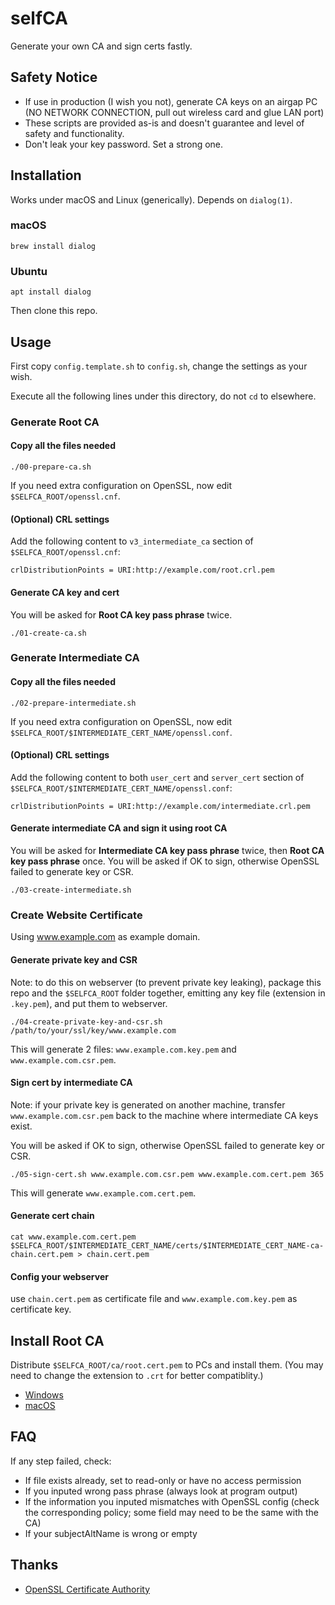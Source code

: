 # selfCA

Generate your own CA and sign certs fastly.

## Safety Notice

 * If use in production (I wish you not), generate CA keys on an airgap PC (NO NETWORK CONNECTION, pull out wireless card and glue LAN port)
 * These scripts are provided as-is and doesn't guarantee and level of safety and functionality.
 * Don't leak your key password. Set a strong one.

## Installation
Works under macOS and Linux (generically). Depends on `dialog(1)`.

### macOS
```shell
brew install dialog
```

### Ubuntu
```shell
apt install dialog
```

Then clone this repo.

## Usage

First copy `config.template.sh` to `config.sh`, change the settings as your wish.

Execute all the following lines under this directory, do not `cd` to elsewhere.

### Generate Root CA
#### Copy all the files needed
```shell
./00-prepare-ca.sh
```
If you need extra configuration on OpenSSL, now edit `$SELFCA_ROOT/openssl.cnf`.

#### (Optional) CRL settings
Add the following content to `v3_intermediate_ca` section of `$SELFCA_ROOT/openssl.cnf`:
```
crlDistributionPoints = URI:http://example.com/root.crl.pem
```

#### Generate CA key and cert
You will be asked for **Root CA key pass phrase** twice.
```shell
./01-create-ca.sh
```

### Generate Intermediate CA
#### Copy all the files needed
```shell
./02-prepare-intermediate.sh
```
If you need extra configuration on OpenSSL, now edit `$SELFCA_ROOT/$INTERMEDIATE_CERT_NAME/openssl.conf`.

#### (Optional) CRL settings
Add the following content to both `user_cert` and `server_cert` section of `$SELFCA_ROOT/$INTERMEDIATE_CERT_NAME/openssl.conf`:
```
crlDistributionPoints = URI:http://example.com/intermediate.crl.pem
```

#### Generate intermediate CA and sign it using root CA
You will be asked for **Intermediate CA key pass phrase** twice, then **Root CA key pass phrase** once. You will be asked if OK to sign, otherwise OpenSSL failed to generate key or CSR.
```shell
./03-create-intermediate.sh
```

### Create Website Certificate
Using www.example.com as example domain.

#### Generate private key and CSR
Note: to do this on webserver (to prevent private key leaking), package this repo and the `$SELFCA_ROOT` folder together, emitting any key file (extension in `.key.pem`), and put them to webserver.
```shell
./04-create-private-key-and-csr.sh /path/to/your/ssl/key/www.example.com
```
This will generate 2 files: `www.example.com.key.pem` and `www.example.com.csr.pem`.

#### Sign cert by intermediate CA
Note: if your private key is generated on another machine, transfer `www.example.com.csr.pem` back to the machine where intermediate CA keys exist.

You will be asked if OK to sign, otherwise OpenSSL failed to generate key or CSR.
```shell
./05-sign-cert.sh www.example.com.csr.pem www.example.com.cert.pem 365
```
This will generate `www.example.com.cert.pem`.

#### Generate cert chain
```shell
cat www.example.com.cert.pem $SELFCA_ROOT/$INTERMEDIATE_CERT_NAME/certs/$INTERMEDIATE_CERT_NAME-ca-chain.cert.pem > chain.cert.pem
```

#### Config your webserver
use `chain.cert.pem` as certificate file and `www.example.com.key.pem` as certificate key.

## Install Root CA

Distribute `$SELFCA_ROOT/ca/root.cert.pem` to PCs and install them. (You may need to change the extension to `.crt` for better compatiblity.)

 * [Windows](https://msdn.microsoft.com/en-us/library/cc750534.aspx)
 * [macOS](https://www.bounca.org/tutorials/install_root_certificate.html)

## FAQ

If any step failed, check:
 * If file exists already, set to read-only or have no access permission
 * If you inputed wrong pass phrase (always look at program output)
 * If the information you inputed mismatches with OpenSSL config (check the corresponding policy; some field may need to be the same with the CA)
 * If your subjectAltName is wrong or empty

## Thanks

 * [OpenSSL Certificate Authority](https://jamielinux.com/docs/openssl-certificate-authority/index.html)
